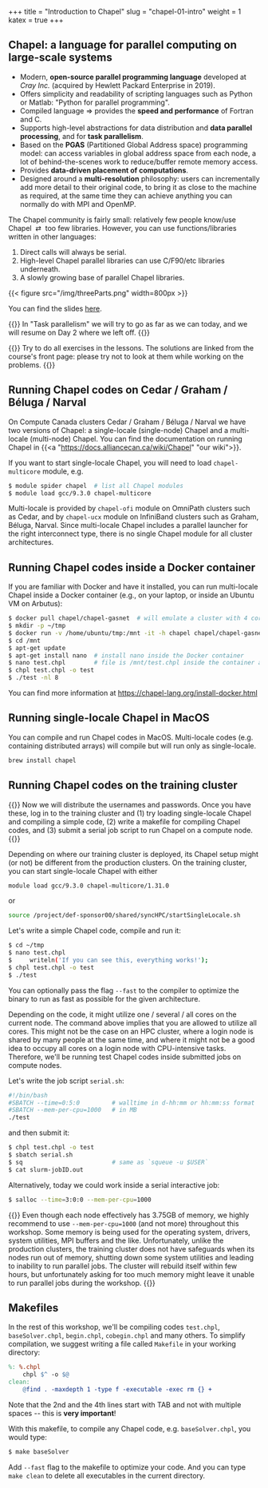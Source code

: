 +++
title = "Introduction to Chapel"
slug = "chapel-01-intro"
weight = 1
katex = true
+++

<!-- as productive as Python -->
<!-- as fast as Fortran -->
<!-- as portable as C -->
<!-- as scalabale as MPI -->
<!-- as fun as your favourite programming language -->

<!-- - lower-level task parallelism: create one task to do this, another task to do this -->
<!-- - higher-level data parallelism: for all elements in my array, distribute them this way -->

<!-- - library of standard domain maps provided by chapel -->
<!-- - users can write their own domain maps -->

## Chapel: a language for parallel computing on large-scale systems

- Modern, **open-source parallel programming language** developed at _Cray Inc._ (acquired by Hewlett Packard
  Enterprise in 2019).
- Offers simplicity and readability of scripting languages such as Python or Matlab: "Python for parallel
  programming".
- Compiled language $\Rightarrow$ provides the **speed and performance** of Fortran and C.
- Supports high-level abstractions for data distribution and **data parallel processing**, and for **task
  parallelism**.
- Based on the **PGAS** (Partitioned Global Address space) programming model: can access variables in global
  address space from each node, a lot of behind-the-scenes work to reduce/buffer remote memory access.
- Provides **data-driven placement of computations**.
  <!-- - allow users to express parallel computations in a natural, almost intuitive, manner -->
- Designed around a **multi-resolution** philosophy: users can incrementally add more detail to their original
  code, to bring it as close to the machine as required, at the same time they can achieve anything you can
  normally do with MPI and OpenMP.




<!-- - has its source code stored in text files with the extension `.chpl` -->

The Chapel community is fairly small: relatively few people know/use Chapel &nbsp;⇄&nbsp; too few
libraries. However, you can use functions/libraries written in other languages:

1. Direct calls will always be serial.
1. High-level Chapel parallel libraries can use C/F90/etc libraries underneath.
1. A slowly growing base of parallel Chapel libraries.

{{< figure src="/img/threeParts.png" width=800px >}}

You can find the slides [here](../../files/chapel.pdf).

{{<note>}} In "Task parallelism" we will try to go as far as we can today, and we will resume on Day 2 where
we left off. {{</note>}}

{{<note>}} Try to do all exercises in the lessons. The solutions are linked from the course's front page:
please try not to look at them while working on the problems. {{</note>}}

## Running Chapel codes on Cedar / Graham / Béluga / Narval

On Compute Canada clusters Cedar / Graham / Béluga / Narval we have two versions of Chapel: a single-locale
(single-node) Chapel and a multi-locale (multi-node) Chapel. You can find the documentation on running Chapel
in {{<a "https://docs.alliancecan.ca/wiki/Chapel" "our wiki">}}.

If you want to start single-locale Chapel, you will need to load `chapel-multicore` module, e.g.

```sh
$ module spider chapel  # list all Chapel modules
$ module load gcc/9.3.0 chapel-multicore
```

Multi-locale is provided by `chapel-ofi` module on OmniPath clusters such as Cedar, and by `chapel-ucx` module
on InfiniBand clusters such as Graham, Béluga, Narval. Since multi-locale Chapel includes a parallel launcher
for the right interconnect type, there is no single Chapel module for all cluster architectures.

## Running Chapel codes inside a Docker container

If you are familiar with Docker and have it installed, you can run multi-locale Chapel inside a Docker
container (e.g., on your laptop, or inside an Ubuntu VM on Arbutus):

```sh
$ docker pull chapel/chapel-gasnet  # will emulate a cluster with 4 cores/node
$ mkdir -p ~/tmp
$ docker run -v /home/ubuntu/tmp:/mnt -it -h chapel chapel/chapel-gasnet  # map host's ~/tmp to container's /mnt
$ cd /mnt
$ apt-get update
$ apt-get install nano  # install nano inside the Docker container
$ nano test.chpl        # file is /mnt/test.chpl inside the container and ~ubuntu/tmp/test.chpl on the host VM
$ chpl test.chpl -o test
$ ./test -nl 8
```

You can find more information at https://chapel-lang.org/install-docker.html

## Running single-locale Chapel in MacOS

You can compile and run Chapel codes in MacOS. Multi-locale codes (e.g. containing distributed arrays) will
compile but will run only as single-locale.

```sh
brew install chapel
```

## Running Chapel codes on the training cluster

{{<note>}} Now we will distribute the usernames and passwords. Once you have these, log in to the training
cluster and (1) try loading single-locale Chapel and compiling a simple code, (2) write a makefile for
compiling Chapel codes, and (3) submit a serial job script to run Chapel on a compute node. {{</note>}}

Depending on where our training cluster is deployed, its Chapel setup might (or not) be different from the
production clusters. On the training cluster, you can start single-locale Chapel with either

<!-- ```sh -->
<!-- $ module load arch/avx2 gcc/9.3.0 chapel-multicore -->
<!-- ``` -->

```sh
module load gcc/9.3.0 chapel-multicore/1.31.0
```

or

```sh
source /project/def-sponsor00/shared/syncHPC/startSingleLocale.sh
```

Let's write a simple Chapel code, compile and run it:

```sh
$ cd ~/tmp
$ nano test.chpl
$     writeln('If you can see this, everything works!');
$ chpl test.chpl -o test
$ ./test
```

You can optionally pass the flag `--fast` to the compiler to optimize the binary to run as fast as possible
for the given architecture.

<!-- Chapel was designed from scratch as a new programming language. It is an imperative language with its own
-->
<!-- syntax (with elements similar to C) that we must know before introducing the parallel programming -->
<!-- concepts. -->

<!-- In this lesson we will learn the basic elements and syntax of the language; then we will study **_task -->
<!-- parallelism_**, the first level of parallelism in Chapel, and finally we will use parallel data -->
<!-- structures and **_data parallelism_**, which is the higher level of abstraction, in parallel programming, -->
<!-- offered by Chapel. -->

Depending on the code, it might utilize one / several / all cores on the current node. The command above
implies that you are allowed to utilize all cores. This might not be the case on an HPC cluster, where a
login node is shared by many people at the same time, and where it might not be a good idea to occupy all
cores on a login node with CPU-intensive tasks. Therefore, we'll be running test Chapel codes inside
submitted jobs on compute nodes.

Let's write the job script `serial.sh`:

```sh
#!/bin/bash
#SBATCH --time=0:5:0         # walltime in d-hh:mm or hh:mm:ss format
#SBATCH --mem-per-cpu=1000   # in MB
./test
```

and then submit it:

```sh
$ chpl test.chpl -o test
$ sbatch serial.sh
$ sq                         # same as `squeue -u $USER`
$ cat slurm-jobID.out
```

Alternatively, today we could work inside a serial interactive job:

```sh
$ salloc --time=3:0:0 --mem-per-cpu=1000
```

<!-- Note that on the training cluster we have: -->

<!-- - the login node with 16 "p"-type cores and 32GB memory, -->
<!-- - 8 compute nodes with 16 "c"-type cores and 60GB memory each, for the total of 128 cores. -->

{{<note>}}
Even though each node effectively has 3.75GB of memory, we highly recommend to use `--mem-per-cpu=1000` (and
not more) throughout this workshop. Some memory is being used for the operating system, drivers, system
utilities, MPI buffers and the like. Unfortunately, unlike the production clusters, the training cluster does
not have safeguards when its nodes run out of memory, shutting down some system utilities and leading to
inability to run parallel jobs. The cluster will rebuild itself within few hours, but unfortunately asking for
too much memory might leave it unable to run parallel jobs during the workshop.
{{</note>}}

## Makefiles

In the rest of this workshop, we'll be compiling codes `test.chpl`, `baseSolver.chpl`, `begin.chpl`,
`cobegin.chpl` and many others. To simplify compilation, we suggest writing a file called `Makefile` in your
working directory:

```makefile
%: %.chpl
	chpl $^ -o $@
clean:
	@find . -maxdepth 1 -type f -executable -exec rm {} +
```

Note that the 2nd and the 4th lines start with TAB and not with multiple spaces -- this is **very important**!

With this makefile, to compile any Chapel code, e.g. `baseSolver.chpl`, you would type:

```sh
$ make baseSolver
```

Add `--fast` flag to the makefile to optimize your code. And you can type `make clean` to delete all
executables in the current directory.
